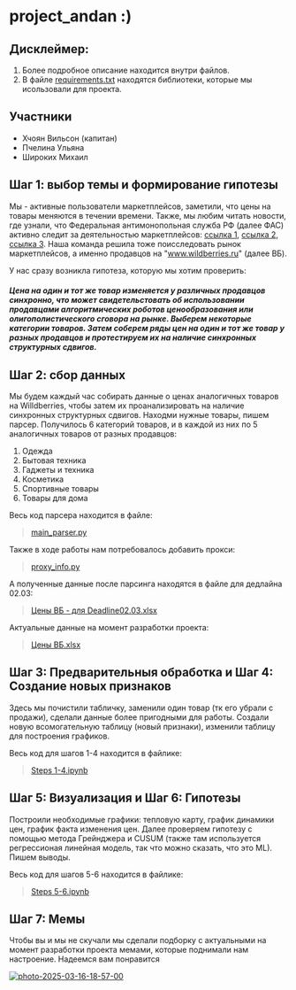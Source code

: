 # project_andan :)
## Дисклеймер: 
 1. Более подробное описание находится внутри файлов.
 2. В файле [requirements.txt](https://github.com/mikesh112/project_andan/blob/main/requirements.txt) находятся библиотеки, которые мы исользовали для проекта.

## Участники
- Хчоян Вильсон (капитан)
- Пчелина Ульяна
- Широких Михаил

## Шаг 1: выбор темы и формирование гипотезы
Мы - активные пользователи маркетплейсов, заметили, что цены на товары меняются в течении времени. Также, мы любим читать новости, где узнали, что Федеральная антимонопольная служба РФ (далее ФАС) активно следит за деятельностью маркетплейсов: [ссылка 1](https://www.rbc.ru/business/09/04/2024/661543329a794756bbdd7c82), [ссылка 2](https://hi-tech.mail.ru/news/124087-fas-vydala-preduprezhdenie-ozon-i-wildberries-za-slishkom-nizkie-ceny/), [ссылка 3](https://fas.gov.ru/publications/24310). Наша команда решила тоже поисследовать рынок маркетплейсов, а именно продавцов на "www.wildberries.ru" (далее ВБ). 

У нас сразу возникла гипотеза, которую мы хотим проверить:
##### Цена на один и тот же товар изменяется у различных продавцов синхронно, что может свидетельстовать об использовании продавцами алгоритмических роботов ценообразования или олигополистического сговора на рынке. Выберем некоторые категории товаров. Затем соберем ряды цен на один и тот же товар у разных продавцов и протестируем их на наличие синхронных структурных сдвигов.

## Шаг 2: сбор данных
Мы будем каждый час собирать данные о ценах аналогичных товаров на Willdberries, чтобы затем их проанализировать на наличие синхронных структурных сдвигов. 
Находми нужные товары, пишем парсер. Получилось 6 категорий товаров, и в каждой из них по 5 аналогичных товаров от разных продавцов:
 1. Одежда 
 2. Бытовая техника 
 3. Гаджеты и техника
 4. Косметика
 5. Спортивные товары
 6. Товары для дома

Весь код парсера находится в файле: 
> [main_parser.py](https://github.com/mikesh112/project_andan/blob/main/main_parser.py)

Также в ходе работы нам потребовалось добавить прокси:
> [proxy_info.py](https://github.com/mikesh112/project_andan/blob/main/proxy_info.py)

А полученные данные после парсинга находятся в файле для дедлайна 02.03:
> [Цены ВБ - для Deadline02.03.xlsx](https://github.com/mikesh112/project_andan/blob/main/%D0%A6%D0%B5%D0%BD%D1%8B%20%D0%92%D0%91%20-%20%D0%B4%D0%BB%D1%8F%20Deadline02.03.xlsx)

Актуальные данные на момент разработки проекта:
> [Цены ВБ.xlsx](https://github.com/mikesh112/project_andan/blob/main/%D0%A6%D0%B5%D0%BD%D1%8B%20%D0%92%D0%91.xlsx)

## Шаг 3: Предварительныя обработка и Шаг 4: Создание новых признаков
Здесь мы почистили табличку, заменили один товар (тк его убрали с продажи), сделали данные более пригодными для работы.
Создали новую всомогательную таблицу (новый признаки), изменили таблицу для построения графиков.

Весь код для шагов 1-4 находится в файлике: 
> [Steps 1-4.ipynb](https://github.com/mikesh112/project_andan/blob/main/Steps%201-4.ipynb)

## Шаг 5: Визуализация и Шаг 6: Гипотезы
Построили необходимые графики: тепловую карту, график динамики цен, график факта изменения цен.
Далее проверяем гипотезу с помощью метода Грейнджера и CUSUM (также там используется регрессионая линейная модель, так что можно сказать, что это ML).
Пишем выводы.

Весь код для шагов 5-6 находится в файлике: 
> [Steps 5-6.ipynb](https://github.com/mikesh112/project_andan/blob/main/Steps%205-6.ipynb)

## Шаг 7: Мемы
Чтобы вы и мы не скучали мы сделали подборку с актуальными на момент разработки проекта мемами, которые поднимали нам настроение. Надеемся вам понравится

<a href="https://ibb.co/5hTTSfyr"><img src="https://i.ibb.co/PGxxPfnc/photo-2025-03-16-18-57-00.jpg" alt="photo-2025-03-16-18-57-00" border="0"></a>
